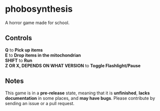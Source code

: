 # phobosynthesis
A horror game made for school. 
## Controls
**Q** to **Pick up items** <br/>
**E** to **Drop items in the mitochondrian** <br/>
**SHIFT** to **Run** <br/>
**Z OR X, DEPENDS ON WHAT VERSION** to **Toggle Flashlight/Pause** <br/>
## Notes
This game is in a **pre-release** state, meaning that it is **unfinished**, **lacks documentation** in some places, and **may have bugs**. Please contribute by sending an issue or a pull request.
